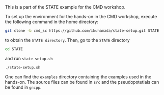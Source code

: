 This is a part of  the STATE example for the CMD workshop.

To set up the environment for the hands-on in the CMD workshop, execute the following command in the home directory:

```bash
git clone -b cmd_sc https://github.com/ikuhamada/state-setup.git STATE
```

to obtain the ``STATE directory``. Then, go to the ``STATE`` directory

```bash
cd STATE
```

and run ``state-setup.sh``

```bash
./state-setup.sh
```

One can find the ``examples`` directory containing the examples used in the hands-on. The source files can be found in ``src`` and the pseudopotetials can be found in ``gncpp``.

